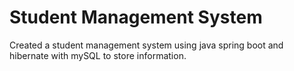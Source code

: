 # Student Management System
Created a student management system using java spring boot and hibernate with mySQL to store information. 
